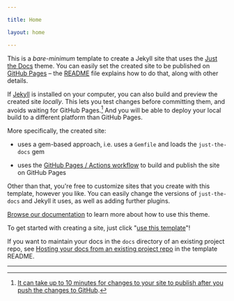 ```yaml
---

title: Home

layout: home

---
```



This is a *bare-minimum* template to create a Jekyll site that uses the [Just the Docs] theme. You can easily set the created site to be published on [GitHub Pages] – the [README] file explains how to do that, along with other details.


If [Jekyll] is installed on your computer, you can also build and preview the created site *locally*. This lets you test changes before committing them, and avoids waiting for GitHub Pages.[^1] And you will be able to deploy your local build to a different platform than GitHub Pages.


More specifically, the created site:


- uses a gem-based approach, i.e. uses a `Gemfile` and loads the `just-the-docs` gem

- uses the [GitHub Pages / Actions workflow] to build and publish the site on GitHub Pages


Other than that, you're free to customize sites that you create with this template, however you like. You can easily change the versions of `just-the-docs` and Jekyll it uses, as well as adding further plugins.


[Browse our documentation][Just the Docs] to learn more about how to use this theme.


To get started with creating a site, just click "[use this template]"!


If you want to maintain your docs in the `docs` directory of an existing project repo, see [Hosting your docs from an existing project repo](https://github.com/just-the-docs/just-the-docs-template/blob/main/README.md#hosting-your-docs-from-an-existing-project-repo) in the template README.


----


[^1]: [It can take up to 10 minutes for changes to your site to publish after you push the changes to GitHub](https://docs.github.com/en/pages/setting-up-a-github-pages-site-with-jekyll/creating-a-github-pages-site-with-jekyll#creating-your-site).


[Just the Docs]: https://just-the-docs.github.io/just-the-docs/

[GitHub Pages]: https://docs.github.com/en/pages

[README]: https://github.com/just-the-docs/just-the-docs-template/blob/main/README.md

[Jekyll]: https://jekyllrb.com

[GitHub Pages / Actions workflow]: https://github.blog/changelog/2022-07-27-github-pages-custom-github-actions-workflows-beta/

[use this template]: https://github.com/just-the-docs/just-the-docs-template/generate
